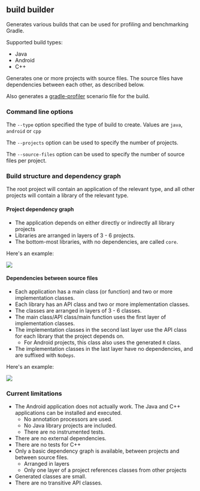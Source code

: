 ## build builder

Generates various builds that can be used for profiling and benchmarking Gradle.

Supported build types:

- Java
- Android
- C++

Generates one or more projects with source files. The source files have dependencies between each other, as described below.

Also generates a [gradle-profiler](https://www.github.com/gradle/gradle-profiler) scenario file for the build.

### Command line options

The `--type` option specified the type of build to create. Values are `java`, `android` or `cpp`

The `--projects` option can be used to specify the number of projects.

The `--source-files` option can be used to specify the number of source files per project.

### Build structure and dependency graph

The root project will contain an application of the relevant type, and all other projects will contain a library of the relevant type. 

#### Project dependency graph

- The application depends on either directly or indirectly all library projects
- Libraries are arranged in layers of 3 - 6 projects.
- The bottom-most libraries, with no dependencies, are called `core`.

Here's an example: 

<img src="https://rawgit.com/adammurdoch/build-builder/master/src/doc/projects.svg">
           
#### Dependencies between source files

- Each application has a main class (or function) and two or more implementation classes.
- Each library has an API class and two or more implementation classes.
- The classes are arranged in layers of 3 - 6 classes.
- The main class/API class/main function uses the first layer of implementation classes.
- The implementation classes in the second last layer use the API class for each library that the project depends on.
    - For Android projects, this class also uses the generated `R` class.
- The implementation classes in the last layer have no dependencies, and are suffixed with `NoDeps`.

Here's an example:

<img src="https://rawgit.com/adammurdoch/build-builder/master/src/doc/sources.svg">

### Current limitations

- The Android application does not actually work. The Java and C++ applications can be installed and executed.
    - No annotation processors are used.
    - No Java library projects are included.
    - There are no instrumented tests.
- There are no external dependencies.
- There are no tests for C++
- Only a basic dependency graph is available, between projects and between source files.
    - Arranged in layers 
    - Only one layer of a project references classes from other projects
- Generated classes are small.
- There are no transitive API classes. 
